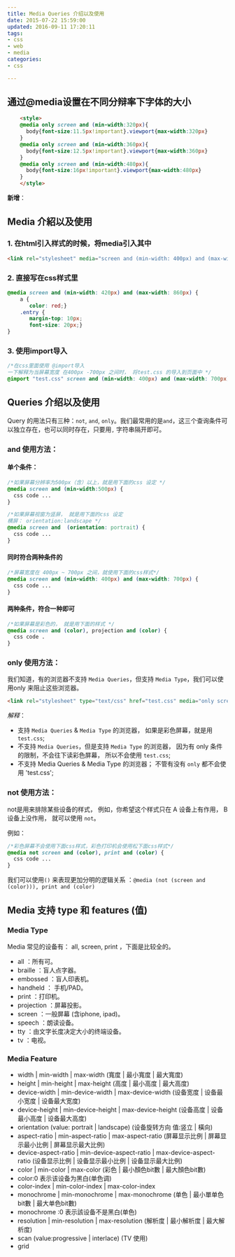 ```yaml
---
title: Media Queries 介绍以及使用
date: 2015-07-22 15:59:00
updated: 2016-09-11 17:20:11
tags: 
- css
- web
- media
categories: 
- css

---
```

## 通过@media设置在不同分辩率下字体的大小
```html
    <style>
    @media only screen and (min-width:320px){
      body{font-size:11.5px!important}.viewport{max-width:320px}
    }
    @media only screen and (min-width:360px){
      body{font-size:12.5px!important}.viewport{max-width:360px}
    }
    @media only screen and (min-width:480px){
      body{font-size:16px!important}.viewport{max-width:480px}
    }
    </style>
```

**新增**：

## Media 介紹以及使用

### 1. 在html引入样式的时候，将media引入其中

```html
<link rel="stylesheet" media="screen and (min-width: 400px) and (max-width: 700px)" href="test.css" />
```

### 2. 直接写在css样式里
```css
@media screen and (min-width: 420px) and (max-width: 860px) {
    a {
       color: red;}
    .entry {
       margin-top: 10px;
       font-size: 20px;}
}
```

### 3. 使用import导入
```css
/*在css里面使用 @import导入
一下解释为当屏幕宽度 在400px -700px 之间时， 将test.css 的导入到页面中 */
@import "test.css" screen and (min-width: 400px) and (max-width: 700px)
```

## Queries 介绍以及使用

Query 的用法只有三种：`not`, `and`, `only`。我们最常用的是`and`，这三个查询条件可以独立存在，也可以同时存在，只要用`,` 字符串隔开即可。

### and 使用方法：

#### 单个条件：
```CSS
/*如果屏幕分辨率为500px（含）以上，就是用下面的css 设定 */
@media screen and (min-width:500px) { 
  css code ...
}

/*如果屏幕视窗为竖屏， 就是用下面的css 设定
横屏： orientation:landscape */
@media screen and  (orientation: portrait) {
  css code ...
}
```

#### 同时符合两种条件的
```css
/*屏幕宽度在 400px ~ 700px 之间，就使用下面的css样式*/
@media screen and (min-width: 400px) and (max-width: 700px) {
  css code ...
}
```

#### 两种条件，符合一种即可
```css
/*如果屏幕是彩色的， 就是用下面的样式 */
@media screen and (color), projection and (color) {
  css code .
}
```

### only 使用方法：

我们知道，有的浏览器不支持 `Media Queries`，但支持 `Media Type`，我们可以使用only 来阻止这些浏览器。
```html
<link rel="stylesheet" type="text/css" href="test.css" media="only screen and (color)">
```
*解释*：

 - 支持 `Media Queries` & `Media Type` 的浏览器， 如果是彩色屏幕，就是用 `test.css`;
 - 不支持 `Media Queries`，但是支持 `Media Type` 的浏览器， 因为有 only 条件的限制，不会往下读彩色屏幕，
   所以不会使用 `test.css`;
 - 不支持 Media Queries & Media Type 的浏览器； 不管有没有 `only` 都不会使用 'test.css';


### not 使用方法：

not是用来排除某些设备的样式， 例如，你希望这个样式只在 A 设备上有作用， B 设备上没作用， 就可以使用 `not`。

例如：

```css
/*彩色屏幕不会使用下面css样式，彩色打印机会使用松下面css样式*/
@media not screen and (color), print and (color) {
  css code ...
}
```
我们可以使用`()` 来表现更加分明的逻辑关系 ：`@media (not (screen and (color))), print and (color)`

## Media 支持 type 和 features (值)

### Media Type

Media 常见的设备有： all, screen, print ，下面是比较全的。

 - all ：所有可。
 - braille ：盲人点字器。
 - embossed ：盲人印表机。
 - handheld ： 手机/PAD。
 - print ：打印机。
 - projection ：屏幕投影。
 - screen ：一般屏幕 (含iphone, ipad)。
 - speech ：朗读设备。
 - tty ：由文字长度决定大小的终端设备。
 - tv ：电视。

### Media Feature

 - width | min-width | max-width
   (寬度 | 最小寬度 | 最大寬度)
 - height | min-height | max-height
   (高度 | 最小高度 | 最大高度)
 - device-width | min-device-width | max-device-width
   (设备宽度 | 设备最小宽度 | 设备最大宽度)
 - device-height | min-device-height | max-device-height
   (设备高度 | 设备最小高度 | 设备最大高度)
 - orientation (value: portrait | landscape)
   (设备旋转方向 值:竖立 | 橫向)
 - aspect-ratio | min-aspect-ratio | max-aspect-ratio
   (屏幕显示比例 | 屏幕显示最小比例 | 屏幕显示最大比例)
 - device-aspect-ratio | min-device-aspect-ratio |
   max-device-aspect-ratio
   (设备显示比例 | 设备显示最小比例 | 设备显示最大比例)
 - color | min-color | max-color
   (彩色 | 最小顏色bit數 | 最大顏色bit數)
 - color:0 表示该设备为黑白(单色调)
 - color-index | min-color-index | max-color-index
 - monochrome | min-monochrome | max-monochrome
   (单色 | 最小單单色bit數 | 最大单色bit數)
 - monochrome :0 表示該设备不是黑白(单色)
 - resolution | min-resolution | max-resolution
   (解析度 | 最小解析度 | 最大解析度)
 - scan (value:progressive | interlace)
   (TV 使用)
 - grid